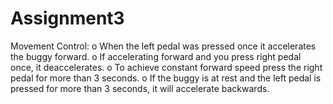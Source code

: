 # Assignment3

Movement Control:
o When the left pedal was pressed once it accelerates the buggy forward.
o If accelerating forward and you press right pedal once, it deaccelerates.
o To achieve constant forward speed press the right pedal for more than 3 seconds.
o If the buggy is at rest and the left pedal is pressed for more than 3 seconds, it will
accelerate backwards.
